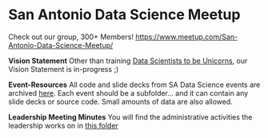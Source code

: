 # San Antonio Data Science Meetup
Check out our group, 300+ Members! https://www.meetup.com/San-Antonio-Data-Science-Meetup/

**Vision Statement**
Other than training [Data Scientists to be Unicorns](https://www.forbes.com/sites/gilpress/2015/10/09/the-hunt-for-unicorn-data-scientists-lifts-salaries-for-all-data-analytics-professionals/#20c4da845258), our Vision Statement is in-progress ;)



**Event-Resources**
All code and slide decks from SA Data Science events are archived [here](https://github.com/sadatascience/Event-Resources/Events). Each event should be a subfolder... and it can contain any slide decks or source code. Small amounts of data are also allowed.

**Leadership Meeting Minutes**
You will find the administrative activities the leadership works on in [this folder](https://github.com/sadatascience/Event-Resources/Minutes)
